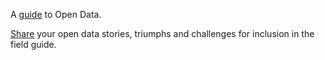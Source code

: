 A [guide](https://open-data-people.github.io/open-data-field-guide/) to Open Data. 

[Share](https://github.com/open-data-people/open-data-field-guide/discussions) your open data stories, triumphs and challenges for inclusion in the field guide.
